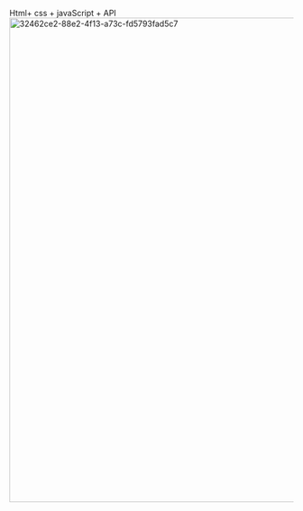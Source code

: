 Html+ css + javaScript + API
<img width="1917" height="860" alt="32462ce2-88e2-4f13-a73c-fd5793fad5c7" src="https://github.com/user-attachments/assets/483b53b5-9f44-4c7a-8cbc-696cc81ae129" />
